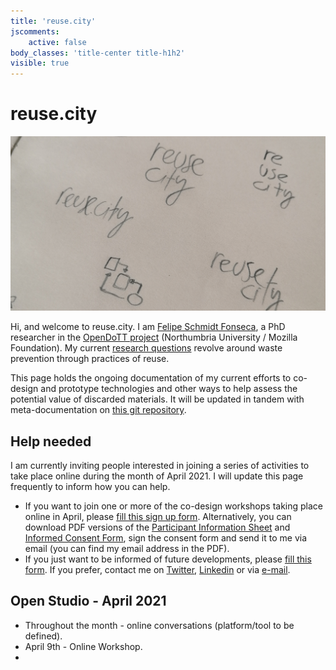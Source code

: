```yaml
---
title: 'reuse.city'
jscomments:
    active: false
body_classes: 'title-center title-h1h2'
visible: true
---
```

# reuse.city

![](reuse-city.jpg)

Hi, and welcome to reuse.city. I am [Felipe Schmidt Fonseca](https://is.efeefe.me), a PhD researcher in the [OpenDoTT project](https://opendott.org) (Northumbria University / Mozilla Foundation). My current [research questions](https://is.efeefe.me/opendott/questions) revolve around waste prevention through practices of reuse.

This page holds the ongoing documentation of my current efforts to co-design and prototype technologies and other ways to help assess the potential value of discarded materials. It will be updated in tandem with meta-documentation on [this git repository](https://github.com/opendott-smartcities/II/).

## Help needed

I am currently inviting people interested in joining a series of activities to take place online during the month of April 2021. I will update this page frequently to inform how you can help.

- If you want to join one or more of the co-design workshops taking place online in April, please [fill this sign up form](https://forms.gle/rat12rsPstvg89aX9). Alternatively, you can download PDF versions of the [Participant Information Sheet](participant-information.pdf) and [Informed Consent Form](consent-form.pdf), sign the consent form and send it to me via email (you can find my email address in the PDF).
- If you just want to be informed of future developments, please [fill this form](https://forms.gle/BJoPHMk2NEj1HHxd7). If you prefer, contact me on [Twitter](https://twitter.com/efeefe), [Linkedin](https://www.linkedin.com/in/felipefonseca/) or via [e-mail](5wbi948e9@relay.firefox.com).

## Open Studio - April 2021

- Throughout the month - online conversations (platform/tool to be defined).
- April 9th - Online Workshop.
-
